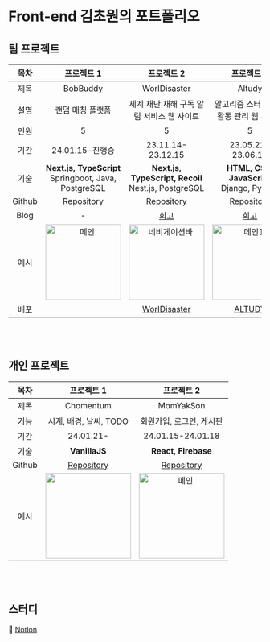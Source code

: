 # Front-end 김초원의 포트폴리오

## 팀 프로젝트
|목차|**프로젝트 1**|**프로젝트 2**|**프로젝트 3**|
|:---:|:---:|:---:|:---:|
| 제목 | BobBuddy | WorlDisaster | Altudy |
| 설명 | 랜덤 매칭 플랫폼 | 세계 재난 재해 구독 알림 서비스 웹 사이트 | 알고리즘 스터디 그룹 활동 관리 웹 사이트 |
| 인원 | 5 | 5 | 5 |
| 기간 | 24.01.15-진행중 | 23.11.14-23.12.15 | 23.05.22-23.06.15 |
| 기술 | **Next.js, TypeScript**<br>Springboot, Java, PostgreSQL | **Next.js, TypeScript, Recoil**<br>Nest.js, PostgreSQL | **HTML, CSS, JavaScript**<br>Django, Python |
| Github | <a href="https://github.com/cece-09/BobBuddy_frontend" target="_blank">Repository</a> | <a href="https://github.com/kimfield98/project2-WorlDisaster" target="_blank">Repository</a> | <a href="https://github.com/kimfield98/project1-Altudy" target="_blank">Repository</a> |
| Blog | - | <a href="https://velog.io/@kimfield/%ED%9A%8C%EA%B3%A0-%EC%9D%B4%EB%B2%88-%ED%94%84%EB%A1%9C%EC%A0%9D%ED%8A%B8%EC%97%90%EC%84%9C%EB%8A%94-%EB%AC%B4%EC%97%87%EC%9D%84-%ED%96%88%EB%82%98%EC%9A%94-w90bl2mg" target="_blank">회고</a> | <a href="https://velog.io/@kimfield/%ED%9A%8C%EA%B3%A0-%EC%9D%B4%EB%B2%88-%ED%94%84%EB%A1%9C%EC%A0%9D%ED%8A%B8%EC%97%90%EC%84%9C%EB%8A%94-%EB%AC%B4%EC%97%87%EC%9D%84-%ED%96%88%EB%82%98%EC%9A%94" target="_blank">회고</a> |
| 예시 | <img height="150" alt="메인" src="https://github.com/kimfield98/kimfield98/assets/141253939/13081574-78d9-4368-b58a-2ed4919ecfe7"> | <img height="150" alt="네비게이션바" src="https://github.com/kimfield98/kimfield98/assets/141253939/88a7e5a3-9573-48ef-ba54-bce142ff86b0"> | <img height="150" alt="메인1" src="https://github.com/kimfield98/kimfield98/assets/141253939/5b5e0095-8f7c-4945-a071-523eaa9a662a"> |
| 배포 | | [WorlDisaster](https://worldisaster.com/) | [ALTUDY](https://port-0-project1-altudy-o0ynn2alrodpd72.sel5.cloudtype.app/) |

<br>
<br>

## 개인 프로젝트
|목차|**프로젝트 1**|**프로젝트 2**|
|:---:|:---:|:---:|
| 제목 | Chomentum | MomYakSon |
| 기능 | 시계, 배경, 날씨, TODO | 회원가입, 로그인, 게시판 |
| 기간 | 24.01.21- | 24.01.15-24.01.18 |
| 기술 | **VanillaJS** | **React, Firebase** |
| Github | <a href="https://github.com/kimfield98/vanillajs-chrome-app" target="_blank">Repository</a> | <a href="https://github.com/kimfield98/project3-momyakson" target="_blank">Repository</a> |
| 예시 | <img height="170" alt="" src=""> | <img height="170" alt="메인" src="https://github.com/kimfield98/kimfield98/assets/141253939/48a5ee57-82ee-464a-a406-6fb7ab623faf"> |


<br>
<br>

## 스터디
📖 [Notion](https://kimfield98.oopy.io/)
